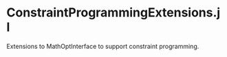 # ConstraintProgrammingExtensions.jl
Extensions to MathOptInterface to support constraint programming.
